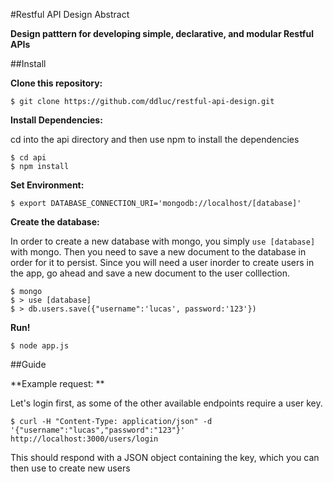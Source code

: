 #Restful API Design Abstract


**Design patttern for developing simple, declarative, and modular Restful APIs**

##Install

**Clone this repository:**

```
$ git clone https://github.com/ddluc/restful-api-design.git
```

**Install Dependencies:**

cd into the api directory and then use npm to install the dependencies

```
$ cd api
$ npm install
```

**Set Environment:**

```
$ export DATABASE_CONNECTION_URI='mongodb://localhost/[database]'
```

**Create the database:**

In order to create a new database with mongo, you simply `use [database]` with mongo. Then you need to save a new document to the database in order for it to persist. Since you will need a user inorder to create users in the app, go ahead and save a new document to the user colllection.

```
$ mongo
$ > use [database]
$ > db.users.save({"username":'lucas', password:'123'})
```

**Run!**

```
$ node app.js
```

##Guide

**Example request: **

Let's login first, as some of the other available endpoints require a user key.

```
$ curl -H "Content-Type: application/json" -d '{"username":"lucas","password":"123"}' http://localhost:3000/users/login
```

This should respond with a JSON object containing the key, which you can then use to create new users
